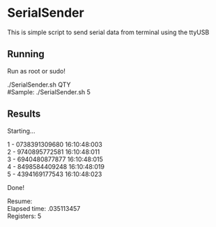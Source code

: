 # SerialSender
This is simple script to send serial data from terminal using the ttyUSB

## Running
Run as root or sudo!

./SerialSender.sh QTY \
#Sample: ./SerialSender.sh 5

## Results

Starting... 

1 - 0738391309680  16:10:48:003 \
2 - 9740895772581  16:10:48:011 \
3 - 6940480877877  16:10:48:015 \
4 - 8498584409248  16:10:48:019 \
5 - 4394169177543  16:10:48:023 

Done! 

Resume: \
Elapsed time: .035113457 \
Registers: 5
